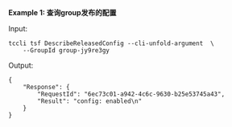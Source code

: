 **Example 1: 查询group发布的配置**



Input: 

```
tccli tsf DescribeReleasedConfig --cli-unfold-argument  \
    --GroupId group-jy9re3gy
```

Output: 
```
{
    "Response": {
        "RequestId": "6ec73c01-a942-4c6c-9630-b25e53745a43",
        "Result": "config: enabled\n"
    }
}
```

